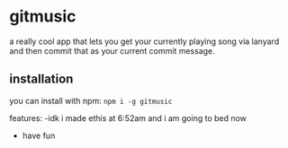 # gitmusic

a really cool app that lets you get your currently playing song via lanyard and then commit that as your current commit message.

## installation
you can install with npm: `npm i -g gitmusic`

features:
-idk i made ethis at 6:52am and i am going to bed now
- have fun
